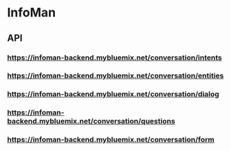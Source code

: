 # InfoMan
## API
### https://infoman-backend.mybluemix.net/conversation/intents
### https://infoman-backend.mybluemix.net/conversation/entities
### https://infoman-backend.mybluemix.net/conversation/dialog
### https://infoman-backend.mybluemix.net/conversation/questions
### https://infoman-backend.mybluemix.net/conversation/form
